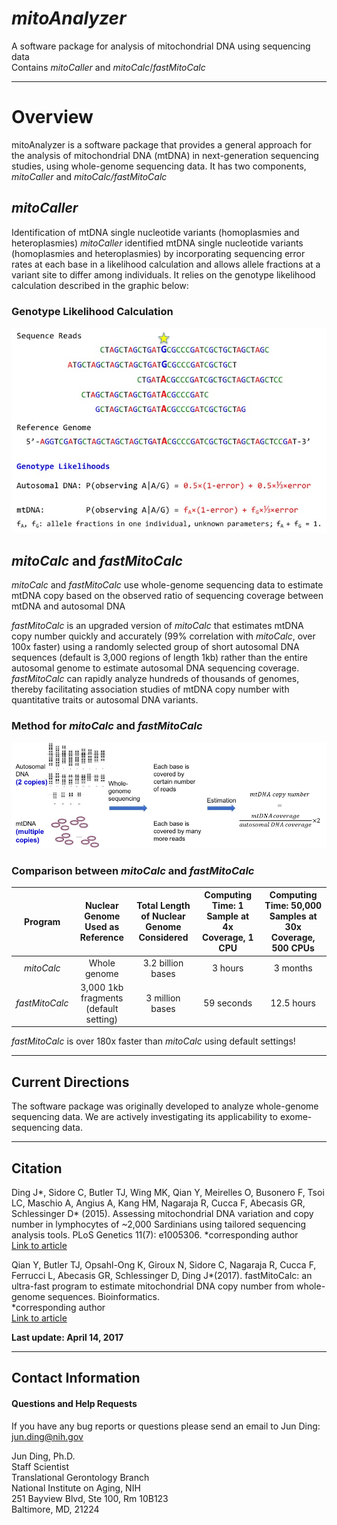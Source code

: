 # *mitoAnalyzer*
A software package for analysis of mitochondrial DNA using sequencing data  
Contains *mitoCaller* and *mitoCalc*/*fastMitoCalc*

---

# Overview
mitoAnalyzer is a software package that provides a general approach for the analysis of mitochondrial DNA (mtDNA) in next-generation sequencing studies, using whole-genome sequencing data. It has two components, *mitoCaller* and *mitoCalc/fastMitoCalc*

## *mitoCaller*
Identification of mtDNA single nucleotide variants (homoplasmies and heteroplasmies)
*mitoCaller* identified mtDNA single nucleotide variants (homoplasmies and heteroplasmies) by incorporating sequencing error rates at each base in a likelihood calculation and allows allele fractions at a variant site to differ among individuals. It relies on the genotype likelihood calculation described in the graphic below: 
  
### Genotype Likelihood Calculation
![Genotype Likelihood Calculation](/images/mitoCaller_web.jpg)

## *mitoCalc* and *fastMitoCalc*
*mitoCalc* and *fastMitoCalc* use whole-genome sequencing data to estimate mtDNA copy based on the observed ratio of sequencing coverage between mtDNA and autosomal DNA

*fastMitoCalc* is an upgraded version of *mitoCalc* that estimates mtDNA copy number quickly and accurately (99% correlation with *mitoCalc*, over 100x faster) using a randomly selected group of short autosomal DNA sequences (default is 3,000 regions of length 1kb) rather than the entire autosomal genome to estimate autosomal DNA sequencing coverage. *fastMitoCalc* can rapidly analyze hundreds of thousands of genomes, thereby facilitating association studies of mtDNA copy number with quantitative traits or autosomal DNA variants.

### Method for *mitoCalc* and *fastMitoCalc*
![mitoCalc and fastMitoCalc method](/images/mitoCalc_method.jpg)

### Comparison between *mitoCalc* and *fastMitoCalc*
Program | Nuclear Genome Used as Reference | Total Length of Nuclear Genome Considered | Computing Time: 1 Sample at 4x Coverage, 1 CPU | Computing Time: 50,000 Samples at 30x Coverage, 500 CPUs
:---: | :---: | :---: | :---: | :---:
*mitoCalc* | Whole genome | 3.2 billion bases | 3 hours | 3 months
*fastMitoCalc* | 3,000 1kb fragments (default setting) | 3 million bases | 59 seconds | 12.5 hours

*fastMitoCalc* is over 180x faster than *mitoCalc* using default settings!

---

## Current Directions
The software package was originally developed to analyze whole-genome sequencing data. We are actively investigating its applicability to exome-sequencing data. 

---

## Citation
Ding J*, Sidore C, Butler TJ, Wing MK, Qian Y, Meirelles O, Busonero F, Tsoi LC, Maschio A, Angius A, Kang HM, Nagaraja R, Cucca F, Abecasis GR, Schlessinger D* (2015). Assessing mitochondrial DNA variation and copy number in lymphocytes of ~2,000 Sardinians using tailored sequencing analysis tools. PLoS Genetics 11(7): e1005306.
\*corresponding author  
[Link to article](http://journals.plos.org/plosgenetics/article?id=10.1371/journal.pgen.1005306)

Qian Y, Butler TJ, Opsahl-Ong K, Giroux N, Sidore C, Nagaraja R, Cucca F, Ferrucci L, Abecasis GR, Schlessinger D, Ding J*(2017). fastMitoCalc: an ultra-fast program to estimate mitochondrial DNA copy number from whole-genome sequences. Bioinformatics.  
\*corresponding author  
[Link to article](https://www.ncbi.nlm.nih.gov/pubmed/28453676)

__Last update: April 14, 2017__

---

## Contact Information
#### Questions and Help Requests
If you have any bug reports or questions please send an email to Jun Ding: jun.ding@nih.gov  

Jun Ding, Ph.D.  
Staff Scientist  
Translational Gerontology Branch  
National Institute on Aging, NIH  
251 Bayview Blvd, Ste 100, Rm 10B123  
Baltimore, MD, 21224  
